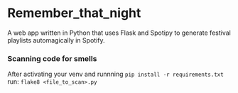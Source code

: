 # Remember_that_night

A web app written in Python that uses Flask and Spotipy to generate festival playlists automagically in Spotify.

### Scanning code for smells

After activating your venv and runnning `pip install -r requirements.txt` run:
`flake8 <file_to_scan>.py`
